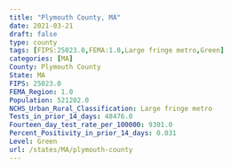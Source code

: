 ```yaml
---
title: "Plymouth County, MA"
date: 2021-03-21
draft: false
type: county
tags: [FIPS:25023.0,FEMA:1.0,Large fringe metro,Green]
categories: [MA]
County: Plymouth County
State: MA
FIPS: 25023.0
FEMA_Region: 1.0
Population: 521202.0
NCHS_Urban_Rural_Classification: Large fringe metro
Tests_in_prior_14_days: 48476.0
Fourteen_day_test_rate_per_100000: 9301.0
Percent_Positivity_in_prior_14_days: 0.031
Level: Green
url: /states/MA/plymouth-county
---
```



